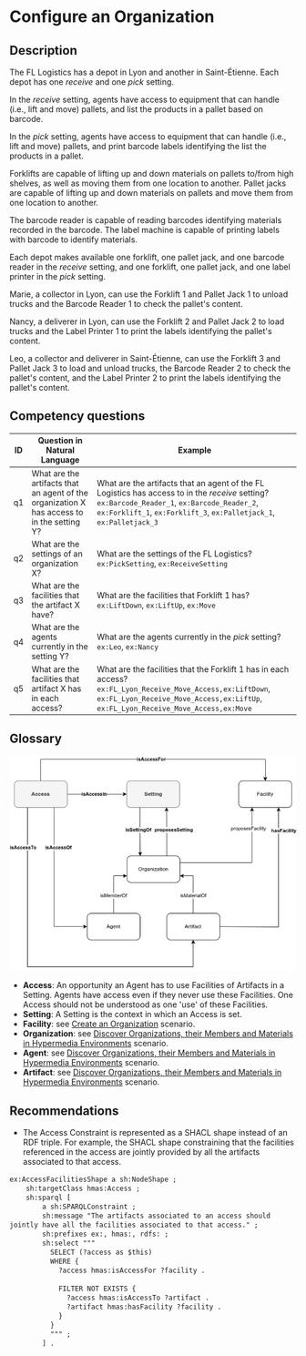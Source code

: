 # Configure an Organization

## Description

The FL Logistics has a depot in Lyon and another in Saint-Étienne. Each depot has one _receive_ and one _pick_ setting.

In the _receive_ setting, agents have access to equipment that can handle (i.e., lift and move) pallets, and list the products in a pallet based on barcode.

In the _pick_ setting, agents have access to equipment that can handle (i.e., lift and move) pallets, and print barcode labels identifying the list the products in a pallet.

Forklifts are capable of lifting up and down materials on pallets to/from high shelves, as well as moving them from one location to another. Pallet jacks are capable of lifting up and down materials on pallets and move them from one location to another.

The barcode reader is capable of reading barcodes identifying materials recorded in the barcode. The label machine is capable of printing labels with barcode to identify materials.

Each depot makes available one forklift, one pallet jack, and one barcode reader in the _receive_ setting, and one forklift, one pallet jack, and one label printer in the _pick_ setting.

Marie, a collector in Lyon, can use the Forklift 1 and Pallet Jack 1 to unload trucks and the Barcode Reader 1 to check the pallet's content.

Nancy, a deliverer in Lyon, can use the Forklift 2 and Pallet Jack 2 to load trucks and the Label Printer 1 to print the labels identifying the pallet's content.

Leo, a collector and deliverer in Saint-Étienne, can use the Forklift 3 and Pallet Jack 3 to load and unload trucks, the Barcode Reader 2 to check the pallet's content, and the Label Printer 2 to print the labels identifying the pallet's content.

## Competency questions

| ID | Question in Natural Language | Example |
|----|------------------------------|---------|
| q1 | What are the artifacts that an agent of the organization X has access to in the setting Y?                                              | What are the artifacts that an agent of the FL Logistics has access to in the _receive_ setting? `ex:Barcode_Reader_1`, `ex:Barcode_Reader_2`, `ex:Forklift_1`, `ex:Forklift_3`, `ex:Palletjack_1`, `ex:Palletjack_3`                    |
| q2 | What are the settings of an organization X?                 | What are the settings of the FL Logistics? `ex:PickSetting`, `ex:ReceiveSetting` |
| q3 | What are the facilities that the artifact X have?           | What are the facilities that Forklift 1 has? `ex:LiftDown`, `ex:LiftUp`, `ex:Move`                                                                           |
| q4 | What are the agents currently in the setting Y?             | What are the agents currently in the _pick_ setting? `ex:Leo`, `ex:Nancy`        |
| q5 | What are the facilities that artifact X has in each access? | What are the facilities that the Forklift 1 has in each access? `ex:FL_Lyon_Receive_Move_Access,ex:LiftDown`, `ex:FL_Lyon_Receive_Move_Access,ex:LiftUp`, `ex:FL_Lyon_Receive_Move_Access,ex:Move`                                       |

## Glossary

![image](configure-organization.png)

* **Access**: An opportunity an Agent has to use Facilities of Artifacts in a Setting. Agents have access even if they never use these Facilities. One Access should not be understood as one 'use' of these Facilities.
* **Setting**: A Setting is the context in which an Access is set.
* **Facility**: see [Create an Organization](https://github.com/HyperAgents/ns.hyperagents.org/blob/master/domains/logistics/create-organization/README.md) scenario.
* **Organization**: see [Discover Organizations, their Members and Materials in Hypermedia Environments](https://github.com/HyperAgents/hmas/blob/master/domains/manufacturing-environments/discover-organization/README.md) scenario.
* **Agent**: see [Discover Organizations, their Members and Materials in Hypermedia Environments](https://github.com/HyperAgents/hmas/blob/master/domains/manufacturing-environments/discover-organization/README.md) scenario.
* **Artifact**: see [Discover Organizations, their Members and Materials in Hypermedia Environments](https://github.com/HyperAgents/hmas/blob/master/domains/manufacturing-environments/discover-organization/README.md) scenario.

## Recommendations

* The Access Constraint is represented as a SHACL shape instead of an RDF triple. For example, the SHACL shape constraining that the facilities referenced in the access are jointly provided by all the artifacts associated to that access.

```
ex:AccessFacilitiesShape a sh:NodeShape ;
    sh:targetClass hmas:Access ;
    sh:sparql [
        a sh:SPARQLConstraint ;
        sh:message "The artifacts associated to an access should jointly have all the facilities associated to that access." ;
        sh:prefixes ex:, hmas:, rdfs: ;
        sh:select """
          SELECT (?access as $this)
          WHERE {
            ?access hmas:isAccessFor ?facility .

            FILTER NOT EXISTS {
              ?access hmas:isAccessTo ?artifact .
              ?artifact hmas:hasFacility ?facility .
            }
          }
          """ ;
        ] .
```

